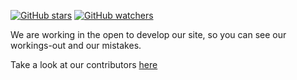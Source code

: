 [![GitHub stars](https://img.shields.io/github/stars/badges/shields.svg?style=social&label=Star&maxAge=2592000)]() [![GitHub watchers](https://img.shields.io/github/watchers/badges/shields.svg?style=social&label=Watch&maxAge=2592000)]()

We are working in the open to develop our site, so you can see our workings-out and our mistakes.

Take a look at our contributors [here](https://github.com/ConvivioTeam/Convivio-Site/graphs/contributors)
